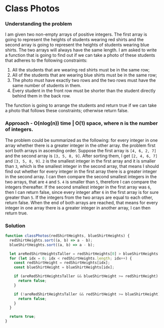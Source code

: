 # Class Photos

### Understanding the problem

I am given two non-empty arrays of positive integers. The first array is going to represent the heights of students wearing red shirts and the second array is going to represent the heights of students wearing blue shirts. The two arrays will always have the same length. I am asked to write a function that is going to find out if we can take a photo of these students that adheres to the following constraints:

1. All the students that are wearing red shirts must be in the same row;
2. All of the students that are wearing blue shirts must be in the same row;
3. The photo must have exactly two rows and the two rows must have the same number of students in them.
4. Every student in the front row must be shorter than the student directly behind them in the back row.

The function is going to arrange the students and return true if we can take a photo that follows these constraints; otherwise return false.

### Approach - O(nlog(n)) time | O(1) space, where n is the number of integers.

The problem could be summarized as the following: for every integer in one array whether there is a greater integer in the other array. the problem first sort both arrays in ascending order. Suppose the first array is `[4, 6, 2, 7]` and the second array is `[3, 5, 8, 9]`. After sorting them, I get `[2, 4, 6, 7]` and `[3, 5, 8, 9]`. `2` is the smallest integer in the first array and it is smaller than `3`, which is the smallest integer in the second array, that means I should find out whether for every integer in the first array there is a greater integer in the second array. I can then compare the second smallest integers in the two arrays, that are `4` and `5`. `4` is smaller than `5`, therefore I can compare the integers thereafter. If the second smallest integer in the first array was `6`, then I can return false, since every integer after `6` in the first array is for sure greater than `5`. If the integers from the two arrays are equal to each other, return false. When the end of both arrays are reached, that means for every integer in one array there is a greater integer in another array, I can then return true.

### Solution

```js
function classPhotos(redShirtHeights, blueShirtHeights) {
  redShirtHeights.sort((a, b) => a - b);
  blueShirtHeights.sort((a, b) => a - b);

  let areRedShirtHeightsTaller = redShirtHeights[0] > blueShirtHeights[0];
  for (let idx = 0; idx < redShirtHeights.length; idx++) {
    const redShirtHeight = redShirtHeights[idx];
    const blueShirtHeight = blueShirtHeights[idx];

    if (areRedShirtHeightsTaller && blueShirtHeight >= redShirtHeight) {
      return false;
    }

    if (!areRedShirtHeightsTaller && redShirtHeight >= blueShirtHeight) {
      return false;
    }
  }

  return true;
}
```
